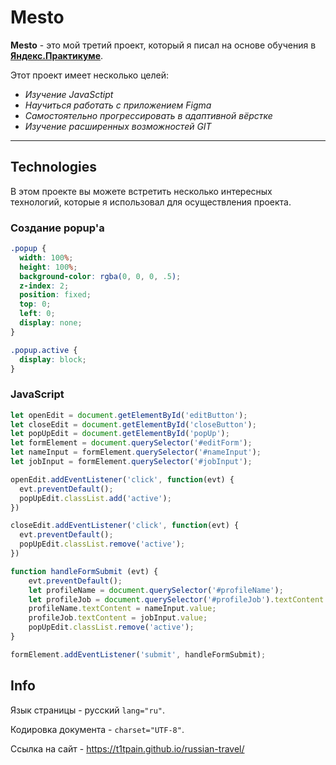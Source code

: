 # Mesto

 **Mesto** - это мой третий проект, который я писал на основе обучения в **[Яндекс.Практикуме](https://practicum.yandex.ru/)**.

Этот проект имеет несколько целей:
  + _Изучение JavaSctipt_
  + _Научиться работать с приложением Figma_
  + _Самостоятельно прогрессировать в адаптивной вёрстке_
  + _Изучение расширенных возможностей GIT_

____

## Technologies

В этом проекте вы можете встретить несколько интересных технологий, которые я использовал для осуществления проекта.

### Создание popup'a
```css
.popup {
  width: 100%;
  height: 100%;
  background-color: rgba(0, 0, 0, .5);
  z-index: 2;
  position: fixed;
  top: 0;
  left: 0;
  display: none;
}

.popup.active {
  display: block;
}
```

### JavaScript
```javascript
let openEdit = document.getElementById('editButton');
let closeEdit = document.getElementById('closeButton');
let popUpEdit = document.getElementById('popUp');
let formElement = document.querySelector('#editForm');
let nameInput = formElement.querySelector('#nameInput');
let jobInput = formElement.querySelector('#jobInput');

openEdit.addEventListener('click', function(evt) {
  evt.preventDefault();
  popUpEdit.classList.add('active');
})

closeEdit.addEventListener('click', function(evt) {
  evt.preventDefault();
  popUpEdit.classList.remove('active');
})

function handleFormSubmit (evt) {
    evt.preventDefault();
    let profileName = document.querySelector('#profileName');
    let profileJob = document.querySelector('#profileJob').textContent = jobInput.value;
    profileName.textContent = nameInput.value;
    profileJob.textContent = jobInput.value;
    popUpEdit.classList.remove('active');
}

formElement.addEventListener('submit', handleFormSubmit);
```

## Info

Язык страницы - русский ```lang="ru"```.

Кодировка документа - ```charset="UTF-8"```.

Ссылка на сайт - https://t1tpain.github.io/russian-travel/